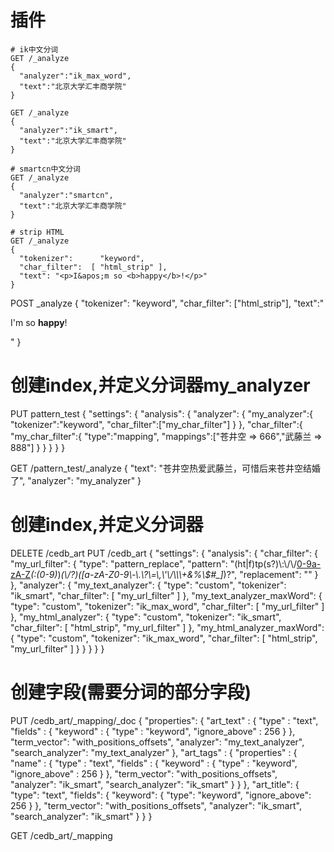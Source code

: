 # 插件
```
# ik中文分词
GET /_analyze
{
  "analyzer":"ik_max_word",
  "text":"北京大学汇丰商学院"
}

GET /_analyze
{
  "analyzer":"ik_smart",
  "text":"北京大学汇丰商学院"
}

# smartcn中文分词
GET /_analyze
{
  "analyzer":"smartcn",
  "text":"北京大学汇丰商学院"
}

# strip HTML
GET /_analyze
{
  "tokenizer":      "keyword", 
  "char_filter":  [ "html_strip" ],
  "text": "<p>I&apos;m so <b>happy</b>!</p>"
}
```



POST _analyze
{
  "tokenizer": "keyword",
  "char_filter": ["html_strip"],
  "text":"<p>I&apos;m so <b>happy</b>!</p>"
}

# 创建index,并定义分词器my_analyzer
PUT pattern_test
{
  "settings": {
    "analysis": {
      "analyzer": {
        "my_analyzer":{
          "tokenizer":"keyword",
          "char_filter":["my_char_filter"]
        }
      },
      "char_filter":{
          "my_char_filter":{
            "type":"mapping",
            "mappings":["苍井空 => 666","武藤兰 => 888"]
          }
        }
    }
  }
}

GET /pattern_test/_analyze
{
  "text": "苍井空热爱武藤兰，可惜后来苍井空结婚了",
  "analyzer": "my_analyzer"
}



# 创建index,并定义分词器
DELETE /cedb_art
PUT /cedb_art
{
    "settings": {
        "analysis": {
            "char_filter": {
                "my_url_filter": {
                    "type": "pattern_replace",
                    "pattern": "(ht|f)tp(s?)\\:\\/\\/[0-9a-zA-Z]([-.\\w]*[0-9a-zA-Z])*(:(0-9)*)*(\\/?)([a-zA-Z0-9\\-\\.\\?\\=\\,\\'\\/\\\\\\+&amp;%\\$#_]*)?",
                    "replacement": ""
                }
            },
            "analyzer": {
                "my_text_analyzer": {
                    "type": "custom",
                    "tokenizer": "ik_smart",
                    "char_filter": [
                        "my_url_filter"
                    ]
                },
                "my_text_analyzer_maxWord": {
                    "type": "custom",
                    "tokenizer": "ik_max_word",
                    "char_filter": [
                        "my_url_filter"
                    ]
                },
                "my_html_analyzer": {
                    "type": "custom",
                    "tokenizer": "ik_smart",
                    "char_filter": [
                        "html_strip",
                        "my_url_filter"
                    ]
                },
                "my_html_analyzer_maxWord": {
                    "type": "custom",
                    "tokenizer": "ik_max_word",
                    "char_filter": [
                        "html_strip",
                        "my_url_filter"
                    ]
                }
            }
        }
    }
}

# 创建字段(需要分词的部分字段)
PUT /cedb_art/_mapping/_doc
{
    "properties": {
        "art_text" : {
            "type" : "text",
            "fields" : {
              "keyword" : {
                "type" : "keyword",
                "ignore_above" : 256
              }
            },
            "term_vector": "with_positions_offsets",
            "analyzer": "my_text_analyzer",
            "search_analyzer": "my_text_analyzer"
        },
        "art_tags" : {
            "properties" : {
                "name" : {
                    "type" : "text",
                    "fields" : {
                        "keyword" : {
                            "type" : "keyword",
                            "ignore_above" : 256
                        }
                    },
                    "term_vector": "with_positions_offsets",
                    "analyzer": "ik_smart",
                    "search_analyzer": "ik_smart"
                }
            }
        },
        "art_title": {
            "type": "text",
            "fields": {
                "keyword": {
                    "type": "keyword",
                    "ignore_above": 256
                }
            },
            "term_vector": "with_positions_offsets",
            "analyzer": "ik_smart",
            "search_analyzer": "ik_smart"
        }
    }
}

GET /cedb_art/_mapping



